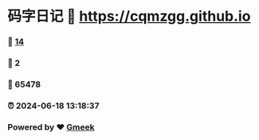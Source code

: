 # 码字日记 :link: https://cqmzgg.github.io 
### :page_facing_up: [14](https://cqmzgg.github.io/tag.html) 
### :speech_balloon: 2 
### :hibiscus: 65478 
### :alarm_clock: 2024-06-18 13:18:37 
### Powered by :heart: [Gmeek](https://github.com/Meekdai/Gmeek)

